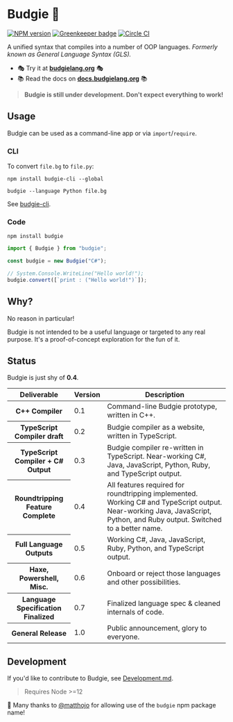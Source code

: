 # Budgie 🦜

[![NPM version](https://badge.fury.io/js/budgie.svg)](http://badge.fury.io/js/budgie)
[![Greenkeeper badge](https://badges.greenkeeper.io/budgielang/budgie.svg)](https://greenkeeper.io/)
[![Circle CI](https://circleci.com/gh/budgielang/budgie.svg?style=svg)](https://circleci.com/gh/budgielang/budgie)

A unified syntax that compiles into a number of OOP languages.
_Formerly known as General Language Syntax (GLS)._

* 🎭 Try it at **[budgielang.org](https://budgielang.org)** 🎭
* 📚 Read the docs on **[docs.budgielang.org](https://docs.budgielang.org)** 📚

> **Budgie is still under development. Don't expect everything to work!**

## Usage

Budgie can be used as a command-line app or via `import`/`require`.

### CLI

To convert `file.bg` to `file.py`:

```shell
npm install budgie-cli --global

budgie --language Python file.bg
```

See [budgie-cli](https://github.com/budgielang/budgie-cli).

### Code

`npm install budgie`

```javascript
import { Budgie } from "budgie";

const budgie = new Budgie("C#");

// System.Console.WriteLine("Hello world!");
budgie.convert([`print : ("Hello world!")`]);
```

## Why?

No reason in particular!

Budgie is not intended to be a useful language or targeted to any real purpose.
It's a proof-of-concept exploration for the fun of it.

## Status

Budgie is just shy of **0.4**.

<table>
    <thead>
        <th>Deliverable</th>
        <th>Version</th>
        <th>Description</th>
    </thead>
    <tbody>
        <tr>
            <th>C++ Compiler</th>
            <td>0.1</td>
            <td>Command-line Budgie prototype, written in C++.</td>
        </tr>
        <tr>
            <th>TypeScript Compiler draft</th>
            <td>0.2</td>
            <td>Budgie compiler as a website, written in TypeScript.</td>
        </tr>
        <tr>
            <th>TypeScript Compiler + C# Output</th>
            <td>0.3</td>
            <td>Budgie compiler re-written in TypeScript. Near-working C#, Java, JavaScript, Python, Ruby, and TypeScript output.</td>
        </tr>
        <tr>
            <th>Roundtripping Feature Complete</th>
            <td>0.4</td>
            <td>All features required for roundtripping implemented. Working C# and TypeScript output. Near-working Java, JavaScript, Python, and Ruby output. Switched to a better name.</td>
        </tr>
        <tr>
            <th>Full Language Outputs</th>
            <td>0.5</td>
            <td>Working C#, Java, JavaScript, Ruby, Python, and TypeScript output.</td>
        </tr>
        <tr>
            <th>Haxe, Powershell, Misc.</th>
            <td>0.6</td>
            <td>Onboard or reject those languages and other possibilities.</td>
        </tr>
        <tr>
            <th>Language Specification Finalized</th>
            <td>0.7</td>
            <td>Finalized language spec &amp; cleaned internals of code.</td>
        </tr>
        <tr>
            <th>General Release</th>
            <td>1.0</td>
            <td>Public announcement, glory to everyone.</td>
        </tr>
    </tbody>
</table>

## Development

If you'd like to contribute to Budgie, see [Development.md](https://github.com/budgielang/budgie/blob/master/docs/development.md).

> Requires Node >=12

💖 Many thanks to [@matthojo](https://github.com/matthojo) for allowing use of the `budgie` npm package name!
